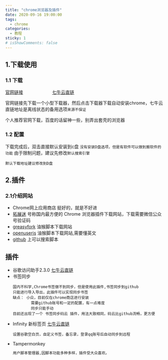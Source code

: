```yaml
---
title: "chrome浏览器及插件"
date: 2020-09-16 19:00:00
tags:
  - chrome
categories:
  - 教程
sticky: 1
# isShowComments: false
---
```


## 1.下载使用
### 1.1 下载
[官网链接][google_1] &emsp;&emsp;&emsp;&emsp;&emsp;&emsp; [七牛云直链][google_0] 

官网链接先下载一个小型下载器，然后点击下载器下载自动安装chrome，七牛云直链地址是离线状态的备用选项`来源不保证`

个人推荐官网下载，百度的话留神一些，别弄出套壳的浏览器
### 1.2 配置
下载完成后，双击直接默认安装到c盘
`没有安装D盘选项，但是有软件可以做到搬软件的功能`
由于限制问题，建议先修改`默认搜索引擎`

`默认下载地址建议修改到D盘`
## 2.插件
### 2.1介绍网站
* Chrome网上应用商店  挺好的，就是不好进
* [拓展迷][http_0] 号称国内最方便的 Chrome 浏览器插件下载网站，下载需要微信公众号验证码
* [greasyfork][http_2] 油猴脚本下载网站
* [openuserjs][http_3]  油猴脚本下载网站,需要懂英文
* [github][http_4] 上可以搜索脚本
## 插件
* 谷歌访问助手2.3.0 [七牛云直链][google_2]
* 书签同步  
	```scrtipt
	国内不科学,Chrome书签做不到同步，但是使用此插件,书签同步到github
	只能进行导入导出，此插件可以实现同步书签
	缺点：	小众，目前仅在chrome商店进行安装
			需要github账号和一定的配置，有一点难度
			同步只能手动
	目前还出现了一个 书签同步码云 插件，用法大致相同，码云比github流畅，更方便
	```
* Infinity 新标签页 [七牛云直链][gooogle_3]
	```scrtipt
	设置谷歌空白页，自定义书签，备忘录，登录qq账号后自动同步到远程
	```
* Tampermonkey 
	```html
	用户脚本管理器,因脚本功能多种多样，插件受大众喜欢。
	```




[google_0]:http://qiniu.wpp47.top/id2/Software/Google/20200607165447/72.0.3626.121_chrome_installer_x64.exe 
[google_1]:https://www.google.cn/chrome/
[google_2]:http://qiniu.wpp47.top/id2/Software/Google/20200607165547/%E8%B0%B7%E6%AD%8C%E8%AE%BF%E9%97%AE%E5%8A%A9%E6%89%8B%E7%A0%B4%E8%A7%A3%E7%89%882.3.0.rar
[gooogle_3]:http://qiniu.wpp47.top/id2/Software/Google/20200607165544/Infinity%20%E6%96%B0%E6%A0%87%E7%AD%BE%E9%A1%B5%28%E7%99%BB%E5%BD%95qq%29.rar

[http_0]:https://www.extfans.com/
[http_2]:https://greasyfork.org/zh-CN
[http_3]:https://openuserjs.org/
[http_4]:https://github.com/